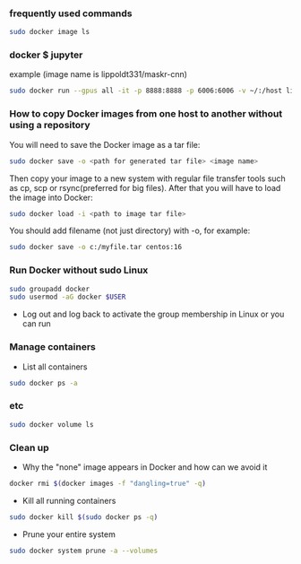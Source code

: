 ### frequently used commands
```bash
sudo docker image ls
```

### docker $ jupyter
example (image name is lippoldt331/maskr-cnn)
```bash
sudo docker run --gpus all -it -p 8888:8888 -p 6006:6006 -v ~/:/host lippoldt331/maskr-cnn jupyter lab --ip 0.0.0.0 --port 8888 --no-browser --allow-root /host
```

### How to copy Docker images from one host to another without using a repository
You will need to save the Docker image as a tar file:
```bash
sudo docker save -o <path for generated tar file> <image name>
```
Then copy your image to a new system with regular file transfer tools such as cp, scp or rsync(preferred for big files). After that you will have to load the image into Docker:
```bash
sudo docker load -i <path to image tar file>
```
You should add filename (not just directory) with -o, for example:
```bash
sudo docker save -o c:/myfile.tar centos:16
```


### Run Docker without sudo Linux
```bash
sudo groupadd docker
sudo usermod -aG docker $USER
```
- Log out and log back to activate the group membership in Linux or you can run


### Manage containers
- List all containers
``` bash
sudo docker ps -a
```

### etc


``` bash
sudo docker volume ls
```

### Clean up
- Why the "none" image appears in Docker and how can we avoid it
```bash
docker rmi $(docker images -f "dangling=true" -q)
```

- Kill all running containers

``` bash
sudo docker kill $(sudo docker ps -q)
``` 

- Prune your entire system

``` bash
sudo docker system prune -a --volumes
```
